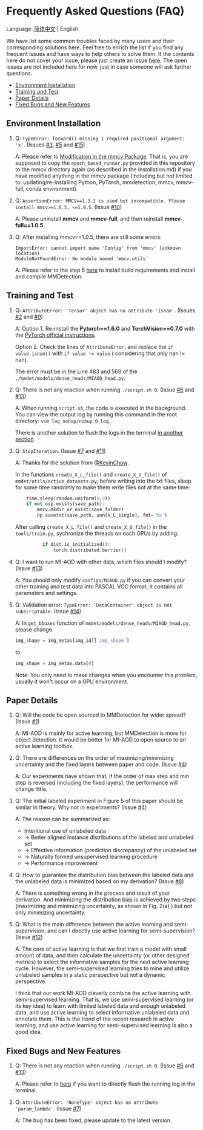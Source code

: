 # Frequently Asked Questions (FAQ)

Language: [简体中文](FAQ_cn.md) | English

We have list some common troubles faced by many users and their corresponding solutions here.
Feel free to enrich the list if you find any frequent issues and have ways to help others to solve them.
If the contents here do not cover your issue, please just create an issue [here](../../../issues).
The open issues are not included here for now, just in case someone will ask further questions.

<!-- TOC -->

- [Environment Installation](#environment-installation)
- [Training and Test](#training-and-test)
- [Paper Details](#paper-details)
- [Fixed Bugs and New Features](#fixed-bugs-and-new-features)

<!-- TOC -->

## Environment Installation

1.  Q: `TypeError: forward() missing 1 required positional argument: 'x'`. (Issues [#3](../../../issues/3), [#5](../../../issues/5) and [#15](../../../issues/15#issuecomment-854458413))
    
    A: Please refer to [Modification in the mmcv Package](installation.md#modification-in-the-mmcv-package).
    That is, you are supposed to copy the `epoch_based_runner.py` provided in this repository to the mmcv directory again (as described in the installation.md)
    if you have modified anything in the mmcv package (including but not limited to: updating/re-installing Python, PyTorch, mmdetection, mmcv, mmcv-full, conda environment).

2.  Q: `AssertionError: MMCV==1.3.1 is used but incompatible. Please install mmcv>=1.0.5, <=1.0.5`. (Issue [#10](../../../issues/10))

    A: Please uninstall **mmcv** and **mmcv-full**, and then reinstall **mmcv-full==1.0.5**.
    
3.  Q: After installing mmcv==1.0.5, there are still some errors:
    
    ```
    ImportError: cannot import name 'Config' from 'mmcv' (unknown location)
    ModuleNotFoundError: No module named 'mmcv.utils'
    ```
    
    A: Please refer to the step 5 [here](../../../blob/master/docs/installation.md#environment-installation) to install build requirements and install and compile MMDetection.
    

## Training and Test

1.  Q: `AttributeError: 'Tensor' object has no attribute 'isnan'`. (Issues [#2](../../../issues/2) and [#9](../../../issues/9))

    A: Option 1. Re-install the **Pytorch==1.6.0** and **TorchVision==0.7.0** with the [PyTorch official instructions](https://pytorch.org/get-started/previous-versions/#v160).
    
    Option 2. Check the lines of `AttributeError`, and replace the `if value.isnan()` with `if value != value` ( considering that only nan != nan).
    
    The error must be in the Line 483 and 569 of the `./mmdet/models/dense_heads/MIAOD_head.py`.
    
2.  Q: There is not any reaction when running `./script.sh 0`. (Issue [#6](../../../issues/6) and [#13](../../../issues/13))

    A: When running `script.sh`, the code is executed in the background.
    You can view the output log by running this command in the root directory: `vim log_nohup/nohup_0.log`.
    
    There is another solution to flush the logs in the terminal [in another section](#fixed-bugs-and-new-features).
    
3.  Q: `StopIteration`. (Issue [#7](../../../issues/7#issuecomment-823068004) and [#11](../../../issues/11))

    A: Thanks for the solution from [@KevinChow](https://github.com/kevinchow1993).
    
    In the functions `create_X_L_file()` and `create_X_U_file()` of `mmdet/utils/active_datasets.py`, before writing into the txt files,
    sleep for some time randomly to make them write files not at the same time:

    ```python
        time.sleep(random.uniform(0,3))
        if not osp.exists(save_path):
            mmcv.mkdir_or_exist(save_folder)
            np.savetxt(save_path, ann[X_L_single], fmt='%s')
    ```

    After calling `create_X_L_file()` and `create_X_U_file()` in the `tools/train.py`, sychronize the threads on each GPUs by adding:

    ```python
              if dist.is_initialized():
                  torch.distributed.barrier()
    ```

4.  Q: I want to run MI-AOD with other data, which files should I modify? (Issue [#13](../../../issues/13))

    A: You should only modify `configs/MIAOD.py` if you can convert your other training and test data into PASCAL VOC format. It contains all parameters and settings.
    
5.  Q: Validation error: `TypeError: 'DataContainer' object is not subscriptable`. (Issue [#14](../../../issues/14))

    A: In `get_bboxes` function of `mmdet/models/dense_heads/MIAOD_head.py`, please change
    
    ```python
    img_shape = img_metas[img_id]['img_shape']
    ```
    
    to
    
    ```python
    img_shape = img_metas.data[0]
    ```
    
    Note: You only need to make changes when you encounter this problem, usually it won't occur on a GPU environment.
    

## Paper Details

1.  Q: Will the code be open sourced to MMDetection for wider spread? (Issue [#1](../../../issues/1))

    A: MI-AOD is mainly for active learning, but MMDetection is more for object detection.
    It would be better for MI-AOD to open source to an active learning toolbox. 

2.  Q: There are differences on the order of maximizing/minimizing uncertainty and the fixed layers between paper and code. (Issue [#4](../../../issues/4))

    A: Our experiments have shown that, if the order of max step and min step is reversed (including the fixed layers), the performance will change little.
        
3.  Q: The initial labeled experiment in Figure 5 of this paper should be similar in theory. Why not in experiments? (Issue [#4](../../../issues/4))

    A: The reason can be summarized as:
    - Intentional use of unlabeled data
    - -> Better aligned instance distributions of the labeled and unlabeled set
    - -> Effective information (prediction discrepancy) of the unlabeled set
    - -> Naturally formed unsupervised learning procedure
    - -> Performance improvement

4.  Q: How to guarantee the distribution bias between the labeled data and the unlabeled data is minimized based on my derivation? (Issue [#8](../../../issues/8))

    A: There is something wrong in the process and result of your derivation.
    And minimizing the distribution bias is achieved by two steps (maximizing and minimizing uncertainty, as shown in Fig. 2(a) ) but not only minimizing uncertainty.

5.  Q: What is the main difference between the active learning and semi-supervision, and can I directly use active learning for semi-supervision? (Issue [#12](../../../issues/12))

    A: The core of active learning is that we first train a model with small amount of data,
    and then calculate the uncertainty (or other designed metrics) to select the informative samples for the next active learning cycle.
    However, the semi-supervised learning tries to mine and utilize unlabeled samples in a static perspective but not a dynamic perspective.
    
    I think that our work MI-AOD cleverly combine the active learning with semi-supervised learning.
    That is, we use semi-supervised learning (or its key idea) to learn with limited labeled data and enough unlabeled data, 
    and use active learning to select informative unlabeled data and annotate them.
    This is the trend of the recent research in active learning, and use active learning for semi-supervised learning is also a good idea.
    
    
## Fixed Bugs and New Features
    
1.  Q: There is not any reaction when running `./script.sh 0`. (Issue [#6](../../../issues/6) and [#13](../../../issues/13))

    A: Please refer to [here](../../../#train-and-test) if you want to directly flush the running log in the terminal.
    
2.  Q: `AttributeError: 'NoneType' object has no attribute 'param_lambda'`. (Issue [#7](../../../issues/7))

    A: The bug has been fixed, please update to the latest version.
    
    

